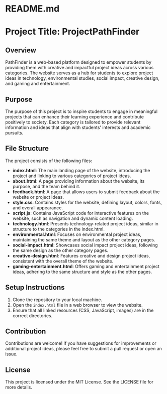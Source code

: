 # README.md

# Project Title: ProjectPathFinder

## Overview
PathFinder is a web-based platform designed to empower students by providing them with creative and impactful project ideas across various categories. The website serves as a hub for students to explore project ideas in technology, environmental studies, social impact, creative design, and gaming and entertainment.

## Purpose
The purpose of this project is to inspire students to engage in meaningful projects that can enhance their learning experience and contribute positively to society. Each category is tailored to provide relevant information and ideas that align with students' interests and academic pursuits.

## File Structure
The project consists of the following files:

- **index.html**: The main landing page of the website, introducing the project and linking to various categories of project ideas.
- **about.html**: A page providing information about the website, its purpose, and the team behind it.
- **feedback.html**: A page that allows users to submit feedback about the website or project ideas.
- **style.css**: Contains styles for the website, defining layout, colors, fonts, and overall appearance.
- **script.js**: Contains JavaScript code for interactive features on the website, such as navigation and dynamic content loading.
- **technology.html**: Presents technology-related project ideas, similar in structure to the categories in the index.html.
- **environmental.html**: Focuses on environmental project ideas, maintaining the same theme and layout as the other category pages.
- **social-impact.html**: Showcases social impact project ideas, following the same design as the other category pages.
- **creative-design.html**: Features creative and design project ideas, consistent with the overall theme of the website.
- **gaming-entertainment.html**: Offers gaming and entertainment project ideas, adhering to the same structure and style as the other pages.

## Setup Instructions
1. Clone the repository to your local machine.
2. Open the `index.html` file in a web browser to view the website.
3. Ensure that all linked resources (CSS, JavaScript, images) are in the correct directories.

## Contribution
Contributions are welcome! If you have suggestions for improvements or additional project ideas, please feel free to submit a pull request or open an issue.

## License
This project is licensed under the MIT License. See the LICENSE file for more details.